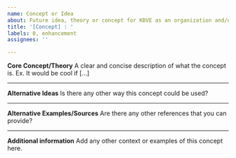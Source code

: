 ```yaml
---
name: Concept or Idea
about: Future idea, theory or concept for KBVE as an organization and/or the main website.
title: '[Concept] : '
labels: 0, enhancement
assignees: ''

---
```


**Core Concept/Theory**
A clear and concise description of what the concept is. Ex. It would be cool if [...]

* * *

**Alternative Ideas**
Is there any other way this concept could be used?

* * *

**Alternative Examples/Sources**
Are there any other references that you can provide?

* * *

**Additional information**
Add any other context or examples of this concept here.